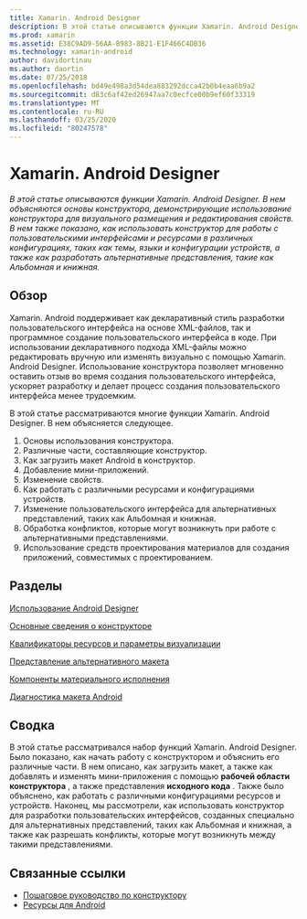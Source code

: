 ```yaml
---
title: Xamarin. Android Designer
description: В этой статье описываются функции Xamarin. Android Designer. В нем объясняются основы конструктора, демонстрирующие использование конструктора для визуального размещения и редактирования свойств. В нем также показано, как использовать конструктор для работы с пользовательскими интерфейсами и ресурсами в различных конфигурациях, таких как темы, языки и конфигурации устройств, а также как разработать альтернативные представления, такие как Альбомная и книжная.
ms.prod: xamarin
ms.assetid: E38C9AD9-56AA-B983-8B21-E1F466C4DB36
ms.technology: xamarin-android
author: davidortinau
ms.author: daortin
ms.date: 07/25/2018
ms.openlocfilehash: bd49e498a3d54dea883292dcca42b0b4eaa6b9a2
ms.sourcegitcommit: d83c6af42ed26947aa7c0ecfce00b9ef60f33319
ms.translationtype: MT
ms.contentlocale: ru-RU
ms.lasthandoff: 03/25/2020
ms.locfileid: "80247578"
---
```

# <a name="xamarinandroid-designer"></a>Xamarin. Android Designer

_В этой статье описываются функции Xamarin. Android Designer. В нем объясняются основы конструктора, демонстрирующие использование конструктора для визуального размещения и редактирования свойств. В нем также показано, как использовать конструктор для работы с пользовательскими интерфейсами и ресурсами в различных конфигурациях, таких как темы, языки и конфигурации устройств, а также как разработать альтернативные представления, такие как Альбомная и книжная._

## <a name="overview"></a>Обзор

Xamarin. Android поддерживает как декларативный стиль разработки пользовательского интерфейса на основе XML-файлов, так и программное создание пользовательского интерфейса в коде.
При использовании декларативного подхода XML-файлы можно редактировать вручную или изменять визуально с помощью Xamarin. Android Designer. Использование конструктора позволяет мгновенно оставить отзыв во время создания пользовательского интерфейса, ускоряет разработку и делает процесс создания пользовательского интерфейса менее трудоемким.

В этой статье рассматриваются многие функции Xamarin. Android Designer. В нем объясняется следующее.

1. Основы использования конструктора.
2. Различные части, составляющие конструктор.
3. Как загрузить макет Android в конструктор.
4. Добавление мини-приложений.
5. Изменение свойств.
6. Как работать с различными ресурсами и конфигурациями устройств.
7. Изменение пользовательского интерфейса для альтернативных представлений, таких как Альбомная и книжная. 
8. Обработка конфликтов, которые могут возникнуть при работе с альтернативными представлениями. 
9. Использование средств проектирования материалов для создания приложений, совместимых с проектированием.

## <a name="sections"></a>Разделы

 [Использование Android Designer](~/android/user-interface/android-designer/designer-walkthrough.md)

 [Основные сведения о конструкторе](~/android/user-interface/android-designer/designer-basics.md)

 [Квалификаторы ресурсов и параметры визуализации](~/android/user-interface/android-designer/resource-qualifiers.md)

 [Представление альтернативного макета](~/android/user-interface/android-designer/alternative-layout-views.md)

 [Компоненты материального исполнения](~/android/user-interface/android-designer/material-design-features.md)

 [Диагностика макета Android](~/android/user-interface/android-designer/diagnostics.md)

## <a name="summary"></a>Сводка

В этой статье рассматривался набор функций Xamarin. Android Designer.
Было показано, как начать работу с конструктором и объяснить его различные части. В нем описано, как загрузить макет, а также как добавлять и изменять мини-приложения с помощью **рабочей области конструктора** , а также представления **исходного кода** . Также было объяснено, как работать с различными конфигурациями ресурсов и устройств. Наконец, мы рассмотрели, как использовать конструктор для разработки пользовательских интерфейсов, созданных специально для альтернативных представлений, таких как Альбомная и книжная, а также как разрешать конфликты, которые могут возникнуть между такими представлениями.

## <a name="related-links"></a>Связанные ссылки

- [Пошаговое руководство по конструктору](~/android/user-interface/android-designer/designer-walkthrough.md)
- [Ресурсы для Android](~/android/app-fundamentals/resources-in-android/index.md)
